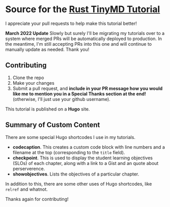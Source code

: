 # Source for the [Rust TinyMD Tutorial](https://jesselawson.org/rust/getting-started-with-rust-by-building-a-tiny-markdown-compiler/)

I appreciate your pull requests to help make this tutorial better! 

**March 2022 Update** Slowly but surely I'll be migrating my tutorials over to a system where merged PRs will be automatically deployed to production. In the meantime, I'm still accepting PRs into this one and will continue to manually update as needed. Thank you!

## Contributing

1. Clone the repo
2. Make your changes
3. Submit a pull request, and **include in your PR message how you would like me to 
   mention you in a Special Thanks section at the end!** (otherwise, I'll just use 
   your github username).
   
This tutorial is published on a **Hugo** site. 

## Summary of Custom Content

There are some special Hugo shortcodes I use in my tutorials. 

* **codecaption**. This creates a custom code block with line numbers and a filename at the top (corresponding to the `title` field). 
* **checkpoint**. This is used to display the student learning objectives (SLOs) of each chapter, along with a link to a Gist and 
  an quote about perserverence.
* **showobjectives**. Lists the objectives of a particular chapter. 

In addition to this, there are some other uses of Hugo shortcodes, like `relref` and whatnot. 

Thanks again for contributing!

